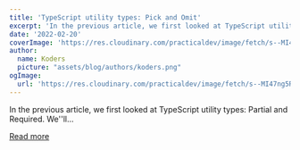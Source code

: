 ```yaml
---
title: 'TypeScript utility types: Pick and Omit'
excerpt: 'In the previous article, we first looked at TypeScript utility types: Partial and Required. We''ll...'
date: '2022-02-20'
coverImage: 'https://res.cloudinary.com/practicaldev/image/fetch/s--MI47ng5R--/c_imagga_scale,f_auto,fl_progressive,h_420,q_auto,w_1000/https://dev-to-uploads.s3.amazonaws.com/uploads/articles/9tuop6mxj5ouzsmwpicl.jpg'
author:
  name: Koders
  picture: "assets/blog/authors/koders.png"
ogImage:
  url: 'https://res.cloudinary.com/practicaldev/image/fetch/s--MI47ng5R--/c_imagga_scale,f_auto,fl_progressive,h_420,q_auto,w_1000/https://dev-to-uploads.s3.amazonaws.com/uploads/articles/9tuop6mxj5ouzsmwpicl.jpg'
---
```


In the previous article, we first looked at TypeScript utility types: Partial and Required. We''ll...

[Read more](https://dev.to/dailydevtips1/typescript-utility-types-pick-and-omit-135e)
